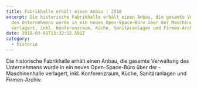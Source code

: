 ```yaml
---
title: Fabrikhalle erhält einen Anbau | 2018
excerpt: Die historische Fabrikhalle erhält einen Anbau, die gesamte Ver­waltung
  des Unternehmens wurde in ein neues Open-Space-Büro über der ­Maschinenhalle
  verlagert, inkl. Konferenzraum, Küche, Sanitäranlagen und Firmen-Archiv.
date: 2018-03-01T13:32:12.591Z
category: 
  - historie
---
```

Die historische Fabrikhalle erhält einen Anbau, die gesamte Ver­waltung des Unternehmens wurde in ein neues Open-Space-Büro über der ­Maschinenhalle verlagert, inkl. Konferenzraum, Küche, Sanitäranlagen und Firmen-Archiv.